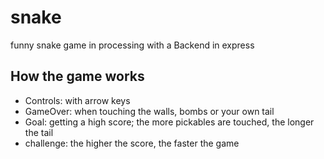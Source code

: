 # snake
funny snake game in processing with a Backend in express
## How the game works
* Controls: with arrow keys
* GameOver: when touching the walls, bombs or your own tail
* Goal: getting a high score; the more pickables are touched, the longer the tail 
* challenge: the higher the score, the faster the game 

